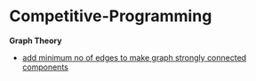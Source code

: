 # Competitive-Programming

**Graph Theory**
* [add minimum no of edges to make graph strongly connected components](https://github.com/Sarthak2608/Competitive-Programming/blob/master/CSES/Additional%20Problems/Network%20Renovation(1704).cpp)
